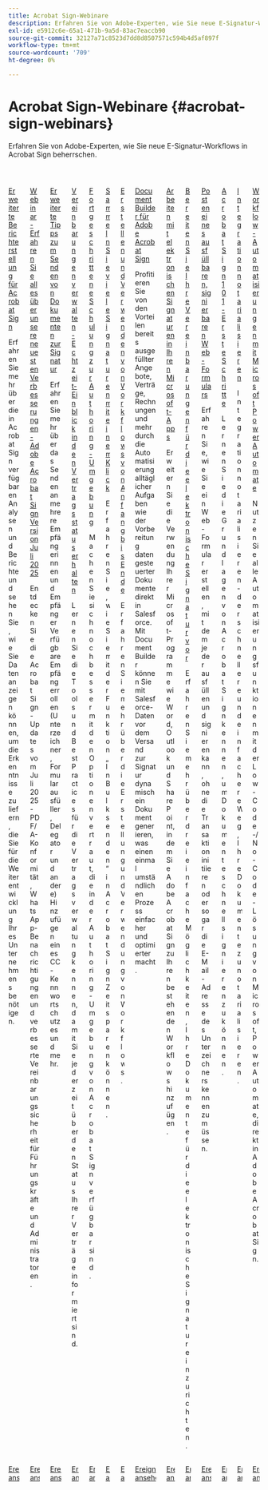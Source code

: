 ```yaml
---
title: Acrobat Sign-Webinare
description: Erfahren Sie von Adobe-Experten, wie Sie neue E-Signatur-Workflows in Acrobat Sign beherrschen.
exl-id: e5912c6e-65a1-471b-9a5d-83ac7eaccb90
source-git-commit: 32127a71c8523d7dd8d8507571c594b4d5af897f
workflow-type: tm+mt
source-wordcount: '709'
ht-degree: 0%

---
```


# Acrobat Sign-Webinare {#acrobat-sign-webinars}

Erfahren Sie von Adobe-Experten, wie Sie neue E-Signatur-Workflows in Acrobat Sign beherrschen.

<!-- CARDS

{cta  = Watch event}

* skill-builders/advanced-reporting.md
* skill-builders/acrobat-july-release.md
* skill-builders/advanced-sending-documents-signature.md
* skill-builders/agreement-status.md
* skill-builders/authoring-environment.md
* skill-builders/collect-signatures.md
* skill-builders/create-use-workflows.md
* skill-builders/document-builder.md
* skill-builders/e-signature-microsoft.md
* skill-builders/e-signature-setup.md
* skill-builders/fillable-signable-web-form.md
* skill-builders/getting-started.md
* skill-builders/notarize.md
* skill-builders/workflow-automations.md

-->
<!-- START CARDS HTML - DO NOT MODIFY BY HAND -->
<div class="columns">
    <div class="column is-half-tablet is-half-desktop is-one-third-widescreen" aria-label="Advanced Reporting for Acrobat Sign">
        <div class="card" style="height: 100%; display: flex; flex-direction: column; height: 100%;">
            <div class="card-image">
                <figure class="image x-is-16by9">
                    <a href="skill-builders/advanced-reporting.md" title="Erweiterte Berichterstellung für Acrobat Sign" target="_blank" rel="referrer">
                        <img class="is-bordered-r-small" src="https://video.tv.adobe.com/v/3454414/?format=jpeg&nocache=1757082643934&captions=ger" alt="Erweiterte Berichterstellung für Acrobat Sign"
                             style="width: 100%; aspect-ratio: 16 / 9; object-fit: cover; overflow: hidden; display: block; margin: auto;">
                    </a>
                </figure>
            </div>
            <div class="card-content is-padded-small" style="display: flex; flex-direction: column; flex-grow: 1; justify-content: space-between;">
                <div class="top-card-content">
                    <p class="headline is-size-6 has-text-weight-bold">
                        <a href="skill-builders/advanced-reporting.md" target="_blank" rel="referrer" title="Erweiterte Berichterstellung für Acrobat Sign">Erweiterte Berichterstellung für Acrobat Sign</a>
                    </p>
                    <p class="is-size-6">Erfahren Sie mehr über die in Acrobat Sign verfügbaren Analysen und Berichte und sehen Sie, wie Sie Daten anzeigen können, um die Erkenntnisse zu liefern, die Sie für die Weiterentwicklung Ihres Unternehmens benötigen.</p>
                </div>
                <a href="skill-builders/advanced-reporting.md" target="_blank" rel="referrer" class="spectrum-Button spectrum-Button--outline spectrum-Button--primary spectrum-Button--sizeM" style="align-self: flex-start; margin-top: 1rem;">
                    <span class="spectrum-Button-label has-no-wrap has-text-weight-bold">Ereignis ansehen</span>
                </a>
            </div>
        </div>
    </div>
    <div class="column is-half-tablet is-half-desktop is-one-third-widescreen" aria-label="Webinar - Learn all about our latest improvements - Adobe Acrobat Sign July Release 2025">
        <div class="card" style="height: 100%; display: flex; flex-direction: column; height: 100%;">
            <div class="card-image">
                <figure class="image x-is-16by9">
                    <a href="skill-builders/acrobat-july-release.md" title="Webinar - Erfahren Sie alles über unsere neuesten Verbesserungen - Adobe Acrobat Sign Version Juli 2025" target="_blank" rel="referrer">
                        <img class="is-bordered-r-small" src="https://video.tv.adobe.com/v/3473003/?format=jpeg&nocache=1757082643901" alt="Webinar - Erfahren Sie alles über unsere neuesten Verbesserungen - Adobe Acrobat Sign Version Juli 2025"
                             style="width: 100%; aspect-ratio: 16 / 9; object-fit: cover; overflow: hidden; display: block; margin: auto;">
                    </a>
                </figure>
            </div>
            <div class="card-content is-padded-small" style="display: flex; flex-direction: column; flex-grow: 1; justify-content: space-between;">
                <div class="top-card-content">
                    <p class="headline is-size-6 has-text-weight-bold">
                        <a href="skill-builders/acrobat-july-release.md" target="_blank" rel="referrer" title="Webinar - Erfahren Sie alles über unsere neuesten Verbesserungen - Adobe Acrobat Sign Version Juli 2025">Webinar - Erfahren Sie alles über unsere neuesten Verbesserungen - Adobe Acrobat Sign Version Juli 2025</a>
                    </p>
                    <p class="is-size-6">Entdecken Sie die Acrobat Sign-Updates vom Juli 2025 - PDF/A-Konformität, WhatsApp-Benachrichtigungen und verbesserte Vereinbarungssicherheit für Führungskräfte und Administratoren.</p>
                </div>
                <a href="skill-builders/acrobat-july-release.md" target="_blank" rel="referrer" class="spectrum-Button spectrum-Button--outline spectrum-Button--primary spectrum-Button--sizeM" style="align-self: flex-start; margin-top: 1rem;">
                    <span class="spectrum-Button-label has-no-wrap has-text-weight-bold">Ereignis ansehen</span>
                </a>
            </div>
        </div>
    </div>
    <div class="column is-half-tablet is-half-desktop is-one-third-widescreen" aria-label="Advanced Tips for Sending Documents for Signature">
        <div class="card" style="height: 100%; display: flex; flex-direction: column; height: 100%;">
            <div class="card-image">
                <figure class="image x-is-16by9">
                    <a href="skill-builders/advanced-sending-documents-signature.md" title="Erweiterte Tipps zum Senden von Dokumenten zur Signatur" target="_blank" rel="referrer">
                        <img class="is-bordered-r-small" src="https://video.tv.adobe.com/v/3454889/?format=jpeg&nocache=1757082643929&captions=ger" alt="Erweiterte Tipps zum Senden von Dokumenten zur Signatur"
                             style="width: 100%; aspect-ratio: 16 / 9; object-fit: cover; overflow: hidden; display: block; margin: auto;">
                    </a>
                </figure>
            </div>
            <div class="card-content is-padded-small" style="display: flex; flex-direction: column; flex-grow: 1; justify-content: space-between;">
                <div class="top-card-content">
                    <p class="headline is-size-6 has-text-weight-bold">
                        <a href="skill-builders/advanced-sending-documents-signature.md" target="_blank" rel="referrer" title="Erweiterte Tipps zum Senden von Dokumenten zur Signatur">Erweiterte Tipps zum Senden von Dokumenten zur Signatur</a>
                    </p>
                    <p class="is-size-6">Erfahren Sie mehr über das Senden an mehrere Empfängerinnen und Empfänger Verfügbare Empfängerrollen (Unterzeichner, Formularausfüller, Delegator und andere) Hinzufügen eines CC-Kennwortschutzes und mehr.</p>
                </div>
                <a href="skill-builders/advanced-sending-documents-signature.md" target="_blank" rel="referrer" class="spectrum-Button spectrum-Button--outline spectrum-Button--primary spectrum-Button--sizeM" style="align-self: flex-start; margin-top: 1rem;">
                    <span class="spectrum-Button-label has-no-wrap has-text-weight-bold">Ereignis ansehen</span>
                </a>
            </div>
        </div>
    </div>
    <div class="column is-half-tablet is-half-desktop is-one-third-widescreen" aria-label="Manage Agreements - Get Real-Time Visibility into Agreement Status">
        <div class="card" style="height: 100%; display: flex; flex-direction: column; height: 100%;">
            <div class="card-image">
                <figure class="image x-is-16by9">
                    <a href="skill-builders/agreement-status.md" title="Vereinbarungen verwalten - Echtzeit-Einblick in den Vertragsstatus erhalten" target="_blank" rel="referrer">
                        <img class="is-bordered-r-small" src="https://video.tv.adobe.com/v/3455010/?format=jpeg&nocache=1757082643906&captions=ger" alt="Vereinbarungen verwalten - Echtzeit-Einblick in den Vertragsstatus erhalten"
                             style="width: 100%; aspect-ratio: 16 / 9; object-fit: cover; overflow: hidden; display: block; margin: auto;">
                    </a>
                </figure>
            </div>
            <div class="card-content is-padded-small" style="display: flex; flex-direction: column; flex-grow: 1; justify-content: space-between;">
                <div class="top-card-content">
                    <p class="headline is-size-6 has-text-weight-bold">
                        <a href="skill-builders/agreement-status.md" target="_blank" rel="referrer" title="Vereinbarungen verwalten - Echtzeit-Einblick in den Vertragsstatus erhalten">Vereinbarungen verwalten - Echtzeit-Einblick in den Vertragsstatus erhalten</a>
                    </p>
                    <p class="is-size-6">Lernen Sie die Tools und Best Practices für die Vertragsverwaltung kennen, damit Sie jederzeit über den Status Ihrer Verträge informiert sind.</p>
                </div>
                <a href="skill-builders/agreement-status.md" target="_blank" rel="referrer" class="spectrum-Button spectrum-Button--outline spectrum-Button--primary spectrum-Button--sizeM" style="align-self: flex-start; margin-top: 1rem;">
                    <span class="spectrum-Button-label has-no-wrap has-text-weight-bold">Ereignis ansehen</span>
                </a>
            </div>
        </div>
    </div>
    <div class="column is-half-tablet is-half-desktop is-one-third-widescreen" aria-label="Advanced Training on Authoring Environment">
        <div class="card" style="height: 100%; display: flex; flex-direction: column; height: 100%;">
            <div class="card-image">
                <figure class="image x-is-16by9">
                    <a href="skill-builders/authoring-environment.md" title="Fortgeschrittene Schulung zur Authoring-Umgebung" target="_blank" rel="referrer">
                        <img class="is-bordered-r-small" src="https://video.tv.adobe.com/v/3455914/?format=jpeg&nocache=1757082643912&captions=ger" alt="Fortgeschrittene Schulung zur Authoring-Umgebung"
                             style="width: 100%; aspect-ratio: 16 / 9; object-fit: cover; overflow: hidden; display: block; margin: auto;">
                    </a>
                </figure>
            </div>
            <div class="card-content is-padded-small" style="display: flex; flex-direction: column; flex-grow: 1; justify-content: space-between;">
                <div class="top-card-content">
                    <p class="headline is-size-6 has-text-weight-bold">
                        <a href="skill-builders/authoring-environment.md" target="_blank" rel="referrer" title="Fortgeschrittene Schulung zur Authoring-Umgebung">Fortgeschrittene Schulung zur Authoring-Umgebung</a>
                    </p>
                    <p class="is-size-6">Machen Sie sich noch besser mit den Optionen vertraut, die in der Authoring-Umgebung von Acrobat Sign verfügbar sind.</p>
                </div>
                <a href="skill-builders/authoring-environment.md" target="_blank" rel="referrer" class="spectrum-Button spectrum-Button--outline spectrum-Button--primary spectrum-Button--sizeM" style="align-self: flex-start; margin-top: 1rem;">
                    <span class="spectrum-Button-label has-no-wrap has-text-weight-bold">Ereignis ansehen</span>
                </a>
            </div>
        </div>
    </div>
    <div class="column is-half-tablet is-half-desktop is-one-third-widescreen" aria-label="Collect Many Signatures with One Click">
        <div class="card" style="height: 100%; display: flex; flex-direction: column; height: 100%;">
            <div class="card-image">
                <figure class="image x-is-16by9">
                    <a href="skill-builders/collect-signatures.md" title="Sammeln vieler Signaturen mit einem Klick" target="_blank" rel="referrer">
                        <img class="is-bordered-r-small" src="https://video.tv.adobe.com/v/3454902/?format=jpeg&nocache=1757082643917&captions=ger" alt="Sammeln vieler Signaturen mit einem Klick"
                             style="width: 100%; aspect-ratio: 16 / 9; object-fit: cover; overflow: hidden; display: block; margin: auto;">
                    </a>
                </figure>
            </div>
            <div class="card-content is-padded-small" style="display: flex; flex-direction: column; flex-grow: 1; justify-content: space-between;">
                <div class="top-card-content">
                    <p class="headline is-size-6 has-text-weight-bold">
                        <a href="skill-builders/collect-signatures.md" target="_blank" rel="referrer" title="Sammeln vieler Signaturen mit einem Klick">Sammeln Sie viele Signaturen mit einem Klick</a>
                    </p>
                    <p class="is-size-6">Erfahren Sie, wie Sie mit der Funktion „In Bulk senden“ in Acrobat Sign Zeit sparen können.</p>
                </div>
                <a href="skill-builders/collect-signatures.md" target="_blank" rel="referrer" class="spectrum-Button spectrum-Button--outline spectrum-Button--primary spectrum-Button--sizeM" style="align-self: flex-start; margin-top: 1rem;">
                    <span class="spectrum-Button-label has-no-wrap has-text-weight-bold">Ereignis ansehen</span>
                </a>
            </div>
        </div>
    </div>
    <div class="column is-half-tablet is-half-desktop is-one-third-widescreen" aria-label="Creating and Using Workflows from Beginning to End">
        <div class="card" style="height: 100%; display: flex; flex-direction: column; height: 100%;">
            <div class="card-image">
                <figure class="image x-is-16by9">
                    <a href="skill-builders/create-use-workflows.md" title="Erstellen und Verwenden von Workflows von Anfang bis Ende" target="_blank" rel="referrer">
                        <img class="is-bordered-r-small" src="https://video.tv.adobe.com/v/3454911/?format=jpeg&nocache=1757082643940&captions=ger" alt="Erstellen und Verwenden von Workflows von Anfang bis Ende"
                             style="width: 100%; aspect-ratio: 16 / 9; object-fit: cover; overflow: hidden; display: block; margin: auto;">
                    </a>
                </figure>
            </div>
            <div class="card-content is-padded-small" style="display: flex; flex-direction: column; flex-grow: 1; justify-content: space-between;">
                <div class="top-card-content">
                    <p class="headline is-size-6 has-text-weight-bold">
                        <a href="skill-builders/create-use-workflows.md" target="_blank" rel="referrer" title="Erstellen und Verwenden von Workflows von Anfang bis Ende">Erstellen und Verwenden von Workflows von Anfang bis Ende</a>
                    </p>
                    <p class="is-size-6">Erfahren Sie mehr über die Erstellung und Verwendung von Workflows.</p>
                </div>
                <a href="skill-builders/create-use-workflows.md" target="_blank" rel="referrer" class="spectrum-Button spectrum-Button--outline spectrum-Button--primary spectrum-Button--sizeM" style="align-self: flex-start; margin-top: 1rem;">
                    <span class="spectrum-Button-label has-no-wrap has-text-weight-bold">Ereignis ansehen</span>
                </a>
            </div>
        </div>
    </div>
    <div class="column is-half-tablet is-half-desktop is-one-third-widescreen" aria-label="Document Builder for Adobe Acrobat Sign">
        <div class="card" style="height: 100%; display: flex; flex-direction: column; height: 100%;">
            <div class="card-image">
                <figure class="image x-is-16by9">
                    <a href="skill-builders/document-builder.md" title="Document Builder für Adobe Acrobat Sign" target="_blank" rel="referrer">
                        <img class="is-bordered-r-small" src="https://video.tv.adobe.com/v/3454922/?format=jpeg&nocache=1757082643924&captions=ger" alt="Document Builder für Adobe Acrobat Sign"
                             style="width: 100%; aspect-ratio: 16 / 9; object-fit: cover; overflow: hidden; display: block; margin: auto;">
                    </a>
                </figure>
            </div>
            <div class="card-content is-padded-small" style="display: flex; flex-direction: column; flex-grow: 1; justify-content: space-between;">
                <div class="top-card-content">
                    <p class="headline is-size-6 has-text-weight-bold">
                        <a href="skill-builders/document-builder.md" target="_blank" rel="referrer" title="Document Builder für Adobe Acrobat Sign">Document Builder für Adobe Acrobat Sign</a>
                    </p>
                    <p class="is-size-6">Profitieren Sie von den Vorteilen bereits ausgefüllter Angebote, Verträge, Rechnungen und mehr durch die Automatisierung alltäglicher Aufgaben wie der Vorbereitung datengesteuerter Dokumente direkt in Salesforce. Mit Document Builder können Sie mit Salesforce-Daten vor dem Versand zur Signatur dynamisch ein Dokument generieren, was einen einmal umständlichen Prozess einfacher und optimierter macht.</p>
                </div>
                <a href="skill-builders/document-builder.md" target="_blank" rel="referrer" class="spectrum-Button spectrum-Button--outline spectrum-Button--primary spectrum-Button--sizeM" style="align-self: flex-start; margin-top: 1rem;">
                    <span class="spectrum-Button-label has-no-wrap has-text-weight-bold">Ereignis ansehen</span>
                </a>
            </div>
        </div>
    </div>
    <div class="column is-half-tablet is-half-desktop is-one-third-widescreen" aria-label="Work with e-signatures in your Microsoft apps">
        <div class="card" style="height: 100%; display: flex; flex-direction: column; height: 100%;">
            <div class="card-image">
                <figure class="image x-is-16by9">
                    <a href="skill-builders/e-signature-microsoft.md" title="Arbeiten mit elektronischen Signaturen in Ihren Microsoft-Programmen" target="_blank" rel="referrer">
                        <img class="is-bordered-r-small" src="https://video.tv.adobe.com/v/3455059/?format=jpeg&nocache=1757082643952&captions=ger" alt="Arbeiten mit elektronischen Signaturen in Ihren Microsoft-Programmen"
                             style="width: 100%; aspect-ratio: 16 / 9; object-fit: cover; overflow: hidden; display: block; margin: auto;">
                    </a>
                </figure>
            </div>
            <div class="card-content is-padded-small" style="display: flex; flex-direction: column; flex-grow: 1; justify-content: space-between;">
                <div class="top-card-content">
                    <p class="headline is-size-6 has-text-weight-bold">
                        <a href="skill-builders/e-signature-microsoft.md" target="_blank" rel="referrer" title="Arbeiten mit elektronischen Signaturen in Ihren Microsoft-Programmen">Arbeiten mit elektronischen Signaturen in Ihren Microsoft-Apps</a>
                    </p>
                    <p class="is-size-6">Erweitern Sie die Verwendung Ihrer Microsoft-Programme wie Word, Outlook und SharePoint, indem Sie Adobe Acrobat Sign zu Ihren bestehenden Workflows hinzufügen.</p>
                </div>
                <a href="skill-builders/e-signature-microsoft.md" target="_blank" rel="referrer" class="spectrum-Button spectrum-Button--outline spectrum-Button--primary spectrum-Button--sizeM" style="align-self: flex-start; margin-top: 1rem;">
                    <span class="spectrum-Button-label has-no-wrap has-text-weight-bold">Ereignis ansehen</span>
                </a>
            </div>
        </div>
    </div>
    <div class="column is-half-tablet is-half-desktop is-one-third-widescreen" aria-label="Prepare Your Agreements for e-signature">
        <div class="card" style="height: 100%; display: flex; flex-direction: column; height: 100%;">
            <div class="card-image">
                <figure class="image x-is-16by9">
                    <a href="skill-builders/e-signature-setup.md" title="Vorbereiten Ihrer Vereinbarungen auf die elektronische Signatur" target="_blank" rel="referrer">
                        <img class="is-bordered-r-small" src="https://video.tv.adobe.com/v/3455957/?format=jpeg&nocache=1757082643958&captions=ger" alt="Vorbereiten Ihrer Vereinbarungen auf die elektronische Signatur"
                             style="width: 100%; aspect-ratio: 16 / 9; object-fit: cover; overflow: hidden; display: block; margin: auto;">
                    </a>
                </figure>
            </div>
            <div class="card-content is-padded-small" style="display: flex; flex-direction: column; flex-grow: 1; justify-content: space-between;">
                <div class="top-card-content">
                    <p class="headline is-size-6 has-text-weight-bold">
                        <a href="skill-builders/e-signature-setup.md" target="_blank" rel="referrer" title="Vorbereiten Ihrer Vereinbarungen auf die elektronische Signatur">Bereiten Sie Ihre Vereinbarungen für die elektronische Signatur vor</a>
                    </p>
                    <p class="is-size-6">Erfahren Sie mehr über drei einfache Möglichkeiten, Ihre Dokumente für die elektronische Signatur einzurichten.</p>
                </div>
                <a href="skill-builders/e-signature-setup.md" target="_blank" rel="referrer" class="spectrum-Button spectrum-Button--outline spectrum-Button--primary spectrum-Button--sizeM" style="align-self: flex-start; margin-top: 1rem;">
                    <span class="spectrum-Button-label has-no-wrap has-text-weight-bold">Ereignis ansehen</span>
                </a>
            </div>
        </div>
    </div>
    <div class="column is-half-tablet is-half-desktop is-one-third-widescreen" aria-label="Post a Fillable, Signable Web Form">
        <div class="card" style="height: 100%; display: flex; flex-direction: column; height: 100%;">
            <div class="card-image">
                <figure class="image x-is-16by9">
                    <a href="skill-builders/fillable-signable-web-form.md" title="Posten eines ausfüllbaren, signierbaren Web-Formulars" target="_blank" rel="referrer">
                        <img class="is-bordered-r-small" src="https://video.tv.adobe.com/v/3455458/?format=jpeg&nocache=1757082643946&captions=ger" alt="Posten eines ausfüllbaren, signierbaren Web-Formulars"
                             style="width: 100%; aspect-ratio: 16 / 9; object-fit: cover; overflow: hidden; display: block; margin: auto;">
                    </a>
                </figure>
            </div>
            <div class="card-content is-padded-small" style="display: flex; flex-direction: column; flex-grow: 1; justify-content: space-between;">
                <div class="top-card-content">
                    <p class="headline is-size-6 has-text-weight-bold">
                        <a href="skill-builders/fillable-signable-web-form.md" target="_blank" rel="referrer" title="Posten eines ausfüllbaren, signierbaren Web-Formulars">Posten eines ausfüllbaren, signierbaren Web-Formulars</a>
                    </p>
                    <p class="is-size-6">Erfahren Sie, wie Sie ein Web-Formular erstellen, mit dem jeder ausfüllen und signieren kann, ohne die Transaktion initiieren oder sogar die E-Mail-Adresse des Unterzeichners kennen zu müssen.</p>
                </div>
                <a href="skill-builders/fillable-signable-web-form.md" target="_blank" rel="referrer" class="spectrum-Button spectrum-Button--outline spectrum-Button--primary spectrum-Button--sizeM" style="align-self: flex-start; margin-top: 1rem;">
                    <span class="spectrum-Button-label has-no-wrap has-text-weight-bold">Ereignis ansehen</span>
                </a>
            </div>
        </div>
    </div>
    <div class="column is-half-tablet is-half-desktop is-one-third-widescreen" aria-label="Acrobat Sign 101 - Getting Started">
        <div class="card" style="height: 100%; display: flex; flex-direction: column; height: 100%;">
            <div class="card-image">
                <figure class="image x-is-16by9">
                    <a href="skill-builders/getting-started.md" title="Acrobat Sign 101 - Erste Schritte" target="_blank" rel="referrer">
                        <img class="is-bordered-r-small" src="https://video.tv.adobe.com/v/3455474/?format=jpeg&nocache=1757082643968&captions=ger" alt="Acrobat Sign 101 - Erste Schritte"
                             style="width: 100%; aspect-ratio: 16 / 9; object-fit: cover; overflow: hidden; display: block; margin: auto;">
                    </a>
                </figure>
            </div>
            <div class="card-content is-padded-small" style="display: flex; flex-direction: column; flex-grow: 1; justify-content: space-between;">
                <div class="top-card-content">
                    <p class="headline is-size-6 has-text-weight-bold">
                        <a href="skill-builders/getting-started.md" target="_blank" rel="referrer" title="Acrobat Sign 101 - Erste Schritte">Acrobat Sign 101 - Erste Schritte</a>
                    </p>
                    <p class="is-size-6">Lernen Sie die Grundlagen von Acrobat Sign kennen, um Dokumente schnell signieren zu können.</p>
                </div>
                <a href="skill-builders/getting-started.md" target="_blank" rel="referrer" class="spectrum-Button spectrum-Button--outline spectrum-Button--primary spectrum-Button--sizeM" style="align-self: flex-start; margin-top: 1rem;">
                    <span class="spectrum-Button-label has-no-wrap has-text-weight-bold">Ereignis ansehen</span>
                </a>
            </div>
        </div>
    </div>
    <div class="column is-half-tablet is-half-desktop is-one-third-widescreen" aria-label="Notarize Integration">
        <div class="card" style="height: 100%; display: flex; flex-direction: column; height: 100%;">
            <div class="card-image">
                <figure class="image x-is-16by9">
                    <a href="skill-builders/notarize.md" title="Integration notariell bestätigen" target="_blank" rel="referrer">
                        <img class="is-bordered-r-small" src="https://video.tv.adobe.com/v/3454381/?format=jpeg&nocache=1757082643963&captions=ger" alt="Integration notariell bestätigen"
                             style="width: 100%; aspect-ratio: 16 / 9; object-fit: cover; overflow: hidden; display: block; margin: auto;">
                    </a>
                </figure>
            </div>
            <div class="card-content is-padded-small" style="display: flex; flex-direction: column; flex-grow: 1; justify-content: space-between;">
                <div class="top-card-content">
                    <p class="headline is-size-6 has-text-weight-bold">
                        <a href="skill-builders/notarize.md" target="_blank" rel="referrer" title="Integration notariell bestätigen">Integration notarialisieren</a>
                    </p>
                    <p class="is-size-6">Integration notarialisieren - der schnellere und einfachere Weg, Ihre Dokumente zu notarialisieren.</p>
                </div>
                <a href="skill-builders/notarize.md" target="_blank" rel="referrer" class="spectrum-Button spectrum-Button--outline spectrum-Button--primary spectrum-Button--sizeM" style="align-self: flex-start; margin-top: 1rem;">
                    <span class="spectrum-Button-label has-no-wrap has-text-weight-bold">Ereignis ansehen</span>
                </a>
            </div>
        </div>
    </div>
    <div class="column is-half-tablet is-half-desktop is-one-third-widescreen" aria-label="Workflow Automations Powered by Microsoft Power Automate">
        <div class="card" style="height: 100%; display: flex; flex-direction: column; height: 100%;">
            <div class="card-image">
                <figure class="image x-is-16by9">
                    <a href="skill-builders/workflow-automations.md" title="Workflow-Automatisierungen mit Microsoft Power Automate" target="_blank" rel="referrer">
                        <img class="is-bordered-r-small" src="https://video.tv.adobe.com/v/3454933/?format=jpeg&nocache=1757082643971&captions=ger" alt="Workflow-Automatisierungen mit Microsoft Power Automate"
                             style="width: 100%; aspect-ratio: 16 / 9; object-fit: cover; overflow: hidden; display: block; margin: auto;">
                    </a>
                </figure>
            </div>
            <div class="card-content is-padded-small" style="display: flex; flex-direction: column; flex-grow: 1; justify-content: space-between;">
                <div class="top-card-content">
                    <p class="headline is-size-6 has-text-weight-bold">
                        <a href="skill-builders/workflow-automations.md" target="_blank" rel="referrer" title="Workflow-Automatisierungen mit Microsoft Power Automate">Workflow-Automatisierungen mit Microsoft Power Automate</a>
                    </p>
                    <p class="is-size-6">Nutzen Sie alle Automatisierungsfunktionen mit der Low-Code-/No-Code-Lösung von Microsoft, Power Automate, direkt in Adobe Acrobat Sign.</p>
                </div>
                <a href="skill-builders/workflow-automations.md" target="_blank" rel="referrer" class="spectrum-Button spectrum-Button--outline spectrum-Button--primary spectrum-Button--sizeM" style="align-self: flex-start; margin-top: 1rem;">
                    <span class="spectrum-Button-label has-no-wrap has-text-weight-bold">Ereignis ansehen</span>
                </a>
            </div>
        </div>
    </div>
</div>
<!-- END CARDS HTML - DO NOT MODIFY BY HAND -->


